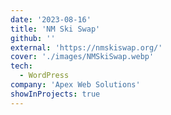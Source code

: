 ```yaml
---
date: '2023-08-16'
title: 'NM Ski Swap'
github: ''
external: 'https://nmskiswap.org/'
cover: './images/NMSkiSwap.webp'
tech:
  - WordPress
company: 'Apex Web Solutions'
showInProjects: true
---
```

